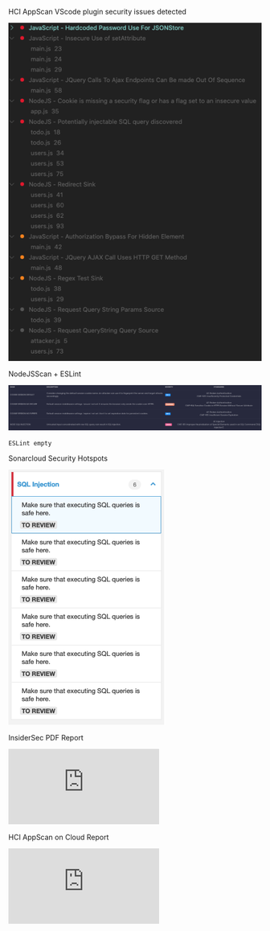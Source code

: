 HCI AppScan VScode plugin security issues detected

![HCI AppScan](https://github.com/Pol52/Vulnerabilities/blob/simple-safe/reports/hciappscan.png?raw=true)

NodeJSScan + ESLint

![NodeJSScan](https://github.com/Pol52/Vulnerabilities/blob/simple-safe/reports/nodejsscan.png?raw=true)

    ESLint empty

Sonarcloud Security Hotspots

![Sonarcloud High Security Hotspots](https://github.com/Pol52/Vulnerabilities/blob/simple-safe/reports/sonarcloud-high-security-hotspots.png?raw=true)

InsiderSec PDF Report

![InsiderSec pdf report](https://github.com/Pol52/Vulnerabilities/blob/simple-vulnerabilities/reports/insidersec.pdf)

HCI AppScan on Cloud Report

![HCIAppScan on Cloud report](https://github.com/Pol52/Vulnerabilities/blob/simple-vulnerabilities/reports/insidersec.pdf)